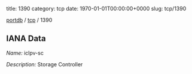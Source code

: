 title: 1390
category: tcp
date: 1970-01-01T00:00:00+0000
slug: tcp/1390

[portdb](/) / [tcp](/category/tcp.html) / 1390


## IANA Data

_Name:_ iclpv-sc

_Description:_ Storage Controller

